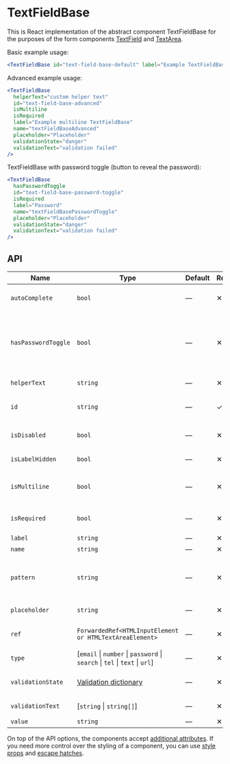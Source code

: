 # TextFieldBase

This is React implementation of the abstract component TextFieldBase for the purposes of the form components [TextField] and [TextArea].

Basic example usage:

```jsx
<TextFieldBase id="text-field-base-default" label="Example TextFieldBase" name="textFieldBaseDefault" />
```

Advanced example usage:

```jsx
<TextFieldBase
  helperText="custom helper text"
  id="text-field-base-advanced"
  isMultiline
  isRequired
  label="Example multiline TextFieldBase"
  name="textFieldBaseAdvanced"
  placeholder="Placeholder"
  validationState="danger"
  validationText="validation failed"
/>
```

TextFieldBase with password toggle (button to reveal the password):

```jsx
<TextFieldBase
  hasPasswordToggle
  id="text-field-base-password-toggle"
  isRequired
  label="Password"
  name="textFieldBasePasswordToggle"
  placeholder="Placeholder"
  validationState="danger"
  validationText="validation failed"
/>
```

## API

| Name                | Type                                                                        | Default | Required | Description                                                             |
| ------------------- | --------------------------------------------------------------------------- | ------- | -------- | ----------------------------------------------------------------------- |
| `autoComplete`      | `bool`                                                                      | —       | ✕        | [Automated assistance in filling][autocomplete-attr]                    |
| `hasPasswordToggle` | `bool`                                                                      | —       | ✕        | If true, the `type` is set to `password` and a password toggle is shown |
| `helperText`        | `string`                                                                    | —       | ✕        | Custom helper text                                                      |
| `id`                | `string`                                                                    | —       | ✓        | Input and label identification                                          |
| `isDisabled`        | `bool`                                                                      | —       | ✕        | Whether is field disabled                                               |
| `isLabelHidden`     | `bool`                                                                      | —       | ✕        | Whether is label hidden                                                 |
| `isMultiline`       | `bool`                                                                      | —       | ✕        | Whether is DOM element `textarea`                                       |
| `isRequired`        | `bool`                                                                      | —       | ✕        | Whether is field required                                               |
| `label`             | `string`                                                                    | —       | ✕        | Label text                                                              |
| `name`              | `string`                                                                    | —       | ✕        | Input name                                                              |
| `pattern`           | `string`                                                                    | —       | ✕        | Defines regular expressions for allowed value types                     |
| `placeholder`       | `string`                                                                    | —       | ✕        | Input placeholder                                                       |
| `ref`               | `ForwardedRef<HTMLInputElement or HTMLTextAreaElement>`                     | —       | ✕        | Field element reference                                                 |
| `type`              | [`email` \| `number` \| `password` \| `search` \| `tel` \| `text` \| `url`] | —       | ✕        | Input type                                                              |
| `validationState`   | [Validation dictionary][dictionary-validation]                              | —       | ✕        | Type of validation state.                                               |
| `validationText`    | [`string` \| `string[]`]                                                    | —       | ✕        | Validation text                                                         |
| `value`             | `string`                                                                    | —       | ✕        | Input value                                                             |

On top of the API options, the components accept [additional attributes][readme-additional-attributes].
If you need more control over the styling of a component, you can use [style props][readme-style-props]
and [escape hatches][readme-escape-hatches].

[autocomplete-attr]: https://developer.mozilla.org/en-US/docs/Web/HTML/Attributes/autocomplete
[dictionary-validation]: https://github.com/lmc-eu/spirit-design-system/blob/main/docs/DICTIONARIES.md#validation
[readme-additional-attributes]: https://github.com/lmc-eu/spirit-design-system/blob/main/packages/web-react/README.md#additional-attributes
[readme-escape-hatches]: https://github.com/lmc-eu/spirit-design-system/blob/main/packages/web-react/README.md#escape-hatches
[readme-style-props]: https://github.com/lmc-eu/spirit-design-system/blob/main/packages/web-react/README.md#style-props
[textarea]: https://github.com/lmc-eu/spirit-design-system/blob/main/packages/web/src/scss/components/TextArea/README.md
[textfield]: https://github.com/lmc-eu/spirit-design-system/blob/main/packages/web/src/scss/components/TextField/README.md
